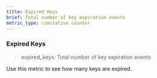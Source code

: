 ```yaml
---
title: Expired Keys
brief: Total number of key expiration events
metric_type: cumulative counter
---
```

### Expired Keys

> expired_keys: Total number of key expiration events

Use this metric to see how many keys are expired.
